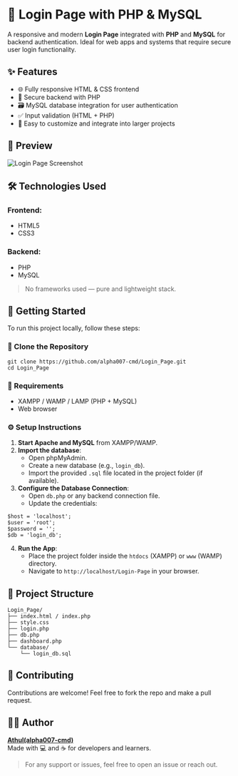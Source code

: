 
# 🚪 Login Page with PHP & MySQL

A responsive and modern **Login Page** integrated with **PHP** and **MySQL** for backend authentication. Ideal for web apps and systems that require secure user login functionality.

## ✨ Features

- 🌐 Fully responsive HTML & CSS frontend
- 🔐 Secure backend with PHP
- 🗃️ MySQL database integration for user authentication
- ✅ Input validation (HTML + PHP)
- 🧠 Easy to customize and integrate into larger projects

## 📸 Preview

![Login Page Screenshot](https://via.placeholder.com/800x400.png?text=Login+Page+Preview) <!-- Replace this with an actual screenshot -->

## 🛠️ Technologies Used

### Frontend:
- HTML5
- CSS3

### Backend:
- PHP
- MySQL

> No frameworks used — pure and lightweight stack.

## 🚀 Getting Started

To run this project locally, follow these steps:

### 📁 Clone the Repository
```
git clone https://github.com/alpha007-cmd/Login_Page.git
cd Login_Page
```

### 🧰 Requirements

- XAMPP / WAMP / LAMP (PHP + MySQL)
- Web browser

### ⚙️ Setup Instructions

1. **Start Apache and MySQL** from XAMPP/WAMP.
2. **Import the database**:
    - Open phpMyAdmin.
    - Create a new database (e.g., `login_db`).
    - Import the provided `.sql` file located in the project folder (if available).
3. **Configure the Database Connection**:
    - Open `db.php` or any backend connection file.
    - Update the credentials:
```
$host = 'localhost';
$user = 'root';
$password = '';
$db = 'login_db';
```
4. **Run the App**:
    - Place the project folder inside the `htdocs` (XAMPP) or `www` (WAMP) directory.
    - Navigate to `http://localhost/Login-Page` in your browser.

## 📂 Project Structure

```
Login_Page/
├── index.html / index.php
├── style.css
├── login.php
├── db.php
├── dashboard.php
└── database/
    └── login_db.sql
```

## 🙌 Contributing

Contributions are welcome! Feel free to fork the repo and make a pull request.

## 🧑‍💻 Author

**[Athul(alpha007-cmd)](https://github.com/alpha007-cmd)**  
Made with 💻 and ☕ for developers and learners.

> For any support or issues, feel free to open an issue or reach out.

